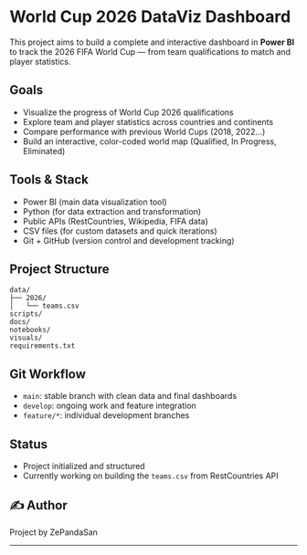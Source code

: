 # World Cup 2026 DataViz Dashboard

This project aims to build a complete and interactive dashboard in **Power BI** to track the 2026 FIFA World Cup — from team qualifications to match and player statistics.

## Goals

- Visualize the progress of World Cup 2026 qualifications
- Explore team and player statistics across countries and continents
- Compare performance with previous World Cups (2018, 2022...)
- Build an interactive, color-coded world map (Qualified, In Progress, Eliminated)

## Tools & Stack

- Power BI (main data visualization tool)
- Python (for data extraction and transformation)
- Public APIs (RestCountries, Wikipedia, FIFA data)
- CSV files (for custom datasets and quick iterations)
- Git + GitHub (version control and development tracking)

## Project Structure

```
data/
├── 2026/
│   └── teams.csv
scripts/
docs/
notebooks/
visuals/
requirements.txt
```

## Git Workflow

- `main`: stable branch with clean data and final dashboards
- `develop`: ongoing work and feature integration
- `feature/*`: individual development branches

## Status

- Project initialized and structured  
- Currently working on building the `teams.csv` from RestCountries API

## ✍️ Author

Project by ZePandaSan

---

